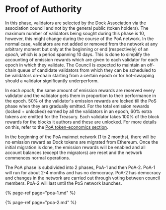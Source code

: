 # Proof of Authority

In this phase, validators are selected by the Dock Association via the association council and not by the general public \(token holders\). The maximum number of validators being sought during this phase is 10, however, this might change during the course of the PoA network. In the normal case, validators are not added or removed from the network at any arbitrary moment but only at the beginning or end \(respectively\) of an _epoch_, which is a period spanning 10 days. This is done to simplify the accounting of emission rewards which are given to each validator for each epoch in which they validate. The Council is expected to maintain an off-chain queue of candidate validators from which they can be scheduled to be validators on-chain starting from a certain epoch or for hot-swapping should a validator significantly underperform.

In each _epoch_, the same amount of emission rewards are reserved every validator and the validator gets them in proportion to their performance in the epoch. 50% of the validator's emission rewards are locked till the PoS phase when they are gradually emitted. For the total emission rewards \(locked + unlocked\) earned by all the validators in an epoch, 60% extra tokens are emitted for the Treasury. Each validator takes 100% of the block rewards for the blocks it authors and these are unlocked. For more details on this, refer to the [PoA token-economics section](../../token-economics/econ-poa.md). 

In the beginning of the PoA mainnet network \(1 to 2 months\), there will be no emission reward as Dock tokens are migrated from Ethereum. Once the initial migration is done, the emission rewards will be enabled and all account balances \(except the migrators\) are reset and the network commences normal operations. 

The PoA phase is subdivided into 2 phases, PoA-1 and then PoA-2. PoA-1 will run for about 2-4 months and has no democracy. PoA-2 has democracy and changes in the network are carried out through voting between council members. PoA-2 will last until the PoS network launches.

{% page-ref page="poa-1.md" %}

{% page-ref page="poa-2.md" %}



